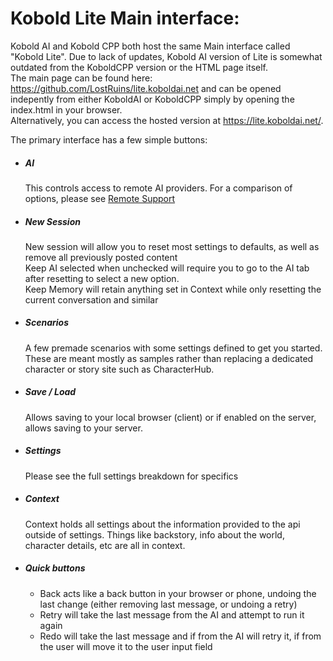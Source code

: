 # Kobold Lite Main interface:
Kobold AI and Kobold CPP both host the same Main interface called "Kobold Lite". Due to lack of updates, Kobold AI version of Lite is somewhat outdated from the KoboldCPP version or the HTML page itself.  
The main page can be found here: https://github.com/LostRuins/lite.koboldai.net and can be opened indepently from either KoboldAI or KoboldCPP simply by opening the index.html in your browser.  
Alternatively, you can access the hosted version at https://lite.koboldai.net/.

The primary interface has a few simple buttons:
- ##### AI
  This controls access to remote AI providers. For a comparison of options, please see [Remote Support](API_Providers.md)
- ##### New Session
  New session will allow you to reset most settings to defaults, as well as remove all previously posted content  
  Keep AI selected when unchecked will require you to go to the AI tab after resetting to select a new option.  
  Keep Memory will retain anything set in Context while only resetting the current conversation and similar
- ##### Scenarios
  A few premade scenarios with some settings defined to get you started. These are meant mostly as samples rather than replacing a dedicated character or story site such as CharacterHub.
- ##### Save / Load
  Allows saving to your local browser (client) or if enabled on the server, allows saving to your server.
- ##### Settings
  Please see the full settings breakdown for specifics
- ##### Context
  Context holds all settings about the information provided to the api outside of settings. Things like backstory, info about the world, character details, etc are all in context.
- ##### Quick buttons
  - Back acts like a back button in your browser or phone, undoing the last change (either removing last message, or undoing a retry)
  - Retry will take the last message from the AI and attempt to run it again
  - Redo will take the last message and if from the AI will retry it, if from the user will move it to the user input field

